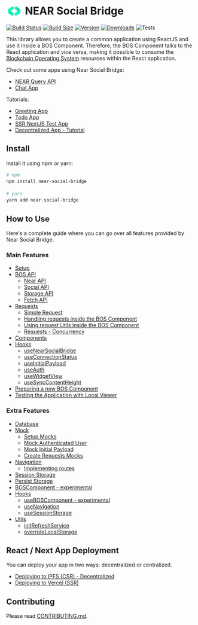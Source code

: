 # <div style="display: flex; align-items: center; gap: 8px;"><img src='./md/near-social-bridge-logo.png' height='27' alt='NEAR Social Bridge Logo' /> NEAR Social Bridge</div>

[![Build Status](https://img.shields.io/github/actions/workflow/status/wpdas/near-social-bridge/publish.yml?style=for-the-badge&colorB=000000)](https://github.com/wpdas/near-social-bridge/actions?query=workflow%3Apublish)
[![Build Size](https://img.shields.io/bundlephobia/minzip/near-social-bridge/1.0.1?label=bundle%20size&style=for-the-badge&colorB=000000)](https://bundlephobia.com/package/near-social-bridge)
[![Version](https://img.shields.io/npm/v/near-social-bridge?style=for-the-badge&colorB=000000)](https://www.npmjs.com/package/near-social-bridge)
[![Downloads](https://img.shields.io/npm/dt/near-social-bridge.svg?style=for-the-badge&colorB=000000)](https://www.npmjs.com/package/near-social-bridge)
![Tests](https://near-social-bridge-tests.vercel.app/api/tests-passing)

This library allows you to create a common application using ReactJS and use it inside a BOS Component. Therefore, the BOS Component talks to the React application and vice versa, making it possible to consume the [Blockchain Operating System](https://docs.near.org/bos/overview#) resources within the React application.

Check out some apps using Near Social Bridge:

- [NEAR Query API](https://github.com/near/queryapi/tree/main/frontend)
- [Chat App](https://github.com/wpdas/chatv2-near-widget-app)

Tutorials:
- [Greeting App](https://github.com/wpdas/near-social-bridge/tree/main/examples/greeting-app)
- [Todo App](https://github.com/wpdas/near-social-bridge/tree/main/examples/todo-app)
- [SSR NextJS Test App](https://github.com/wpdas/nextjs-near-widget-app)
- [Decentralized App - Tutorial](./examples/dapp-bos-tutorial/TUTORIAL.md)

## Install

Install it using npm or yarn:

```sh
# npm
npm install near-social-bridge

# yarn
yarn add near-social-bridge
```

## How to Use

Here's a complete guide where you can go over all features provided by Near Social Bridge.

### Main Features

- [Setup](./md/setup.md)
- [BOS API](./md/bos-api.md)
  - [Near API](./md/bos-api.md#near-api)
  - [Social API](./md/bos-api.md#social-api)
  - [Storage API](./md/bos-api.md#storage-api)
  - [Fetch API](./md/bos-api.md#fetch-api)
- [Requests](./md/requests.md)
  - [Simple Request](./md/requests.md#simple-request)
  - [Handling requests inside the BOS Component](./md/requests.md#handling-requests-inside-the-bos-component)
  - [Using request Utils inside the BOS Component](./md/requests.md#using-request-utils-inside-the-bos-component)
  - [Requests - Concurrency](./md/requests.md#requests---concurrency)
- [Components](./md/components.md)
- [Hooks](./md/hooks.md)
  - [useNearSocialBridge](./md/hooks.md#usenearsocialbridge)
  - [useConnectionStatus](./md/hooks.md#useconnectionstatus)
  - [useInitialPayload](./md/hooks.md#useinitialpayload)
  - [useAuth](./md/hooks.md#useauth)
  - [useWidgetView](./md/hooks.md#usewidgetview)
  - [useSyncContentHeight](./md/hooks.md#usesynccontentheight)
- [Preparing a new BOS Component](./md/preparing-new-bos-component.md)
- [Testing the Application with Local Viewer](./md/testing-app-with-local-viewer.md)

### Extra Features

- [Database](./md/database.md)
- [Mock](./md/mock.md)
  - [Setup Mocks](./md/mock.md#setup-mocks)
  - [Mock Authenticated User](./md/mock.md#mock-authenticated-user)
  - [Mock Initial Payload](./md/mock.md#mock-initial-payload)
  - [Create Requests Mocks](./md/mock.md#create-requests-mocks)
- [Navigation](./md/navigation.md)
  - [Implementing routes](./md/navigation.md#implementing-routes)
- [Session Storage](./md/session-storage.md)
- [Persist Storage](./md/persist-storage.md)
- [BOSComponent - experimental](./md/experimental.md#boscomponent)
- [Hooks](./md/hooks.md)
  - [useBOSComponent - experimental](./md/experimental.md#useboscomponent)
  - [useNavigation](./md/hooks.md#usenavigation)
  - [useSessionStorage](./md/hooks.md#usesessionstorage)
- [Utils](./md/utils.md)
  - [initRefreshService](./md/utils.md#initrefreshservice)
  - [overrideLocalStorage](./md/utils.md#overridelocalstorage)

## React / Next App Deployment

You can deploy your app in two ways: decentralized or centralized.

- [Deploying to IPFS (CSR) - Decentralized](./md/deploying-to-ipfs-csr.md)
- [Deploying to Vercel (SSR)](./md/deploying-to-vercel-ssr.md)

## Contributing

Please read [CONTRIBUTING.md](./CONTRIBUTING.md).
